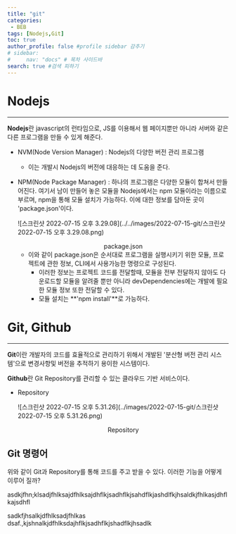```yaml
---
title: "git"
categories:
 - BEB
tags: [Nodejs,Git] 
toc: true
author_profile: false #profile sidebar 감추기
# sidebar:
#     nav: "docs" # 목차 사이드바
search: true #검색 피하기
---
```


# Nodejs

----------------------------

**Nodejs**란 javascript의 런타임으로, JS를 이용해서 웹 페이지뿐만 아니라 서버와 같은 다른 프로그램을 만들 수 있게 해준다. 

- NVM(Node Version Manager) : Nodejs의 다양한 버전 관리 프로그램

  - 이는 개발시 Nodejs의 버전에 대응하는 데 도움을 준다.

- NPM(Node Package Manager) : 하나의 프로그램은 다양한 모듈이 합쳐서 만들어진다. 여기서 남이 만들어 놓은 모듈을 Nodejs에서는 npm 모듈이라는 이름으로 부르며, npm을 통해 모듈 설치가 가능하다. 이에 대한 정보를 담아둔 곳이 'package.json'이다.

  ![스크린샷 2022-07-15 오후 3.29.08](../../images/2022-07-15-git/스크린샷 2022-07-15 오후 3.29.08.png)

  <center>package.json</center>

  - 이와 같이 package.json은 순서대로 프로그램을 실행시키기 위한 모듈, 프로젝트에 관한 정보, CLI에서 사용가능한 명령으로 구성된다.
    - 이러한 정보는 프로젝트 코드를 전달할때, 모듈을 전부 전달하지 않아도 다운로드할 모듈을 알려줄 뿐만 아니라 devDependencies에는 개발에 필요한 모듈 정보 또한 전달할 수 있다.
    - 모듈 설치는 **'npm install'**로 가능하다.

# Git, Github

----------------------

**Git**이란 개발자의 코드를 효율적으로 관리하기 위해서 개발된 '분산형 버전 관리 시스템'으로 변경사항및 버전을 추적하기 용이한 시스템이다.

 **Github**란 Git Repository를 관리할 수 있는 클라우드 기반 서비스이다.

* Repository

  ![스크린샷 2022-07-15 오후 5.31.26](../images/2022-07-15-git/스크린샷 2022-07-15 오후 5.31.26.png)

  <center> Repository </center>

## Git 명령어

위와 같이 Git과 Repository를 통해 코드를 주고 받을 수 있다. 이러한 기능을 어떻게 이루어 질까?

asdkjfhn;klsadjfhlksajdfhlksajdhflkjsadhflkjsahdflkjashdlfkjhsaldkjfhlkasjdhflkajsdhfl

sadkfjhsalkjdfhlksadjfhlkas
dsaf.,kjshnalkjdfhlksdajhflkjsadhflkjshadflkjhsadlk
